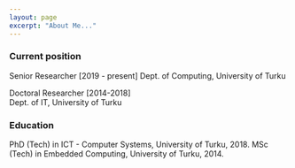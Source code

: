 ```yaml
---
layout: page
excerpt: "About Me..."
---
```


<h3>Current position </h3>
Senior Researcher [2019 - present]  
Dept. of Computing, University of Turku

Doctoral Researcher [2014-2018]  
Dept. of IT, University of Turku

<h3>Education </h3>
PhD (Tech) in ICT - Computer Systems, University of Turku, 2018.  
MSc (Tech) in Embedded Computing, University of Turku, 2014.
